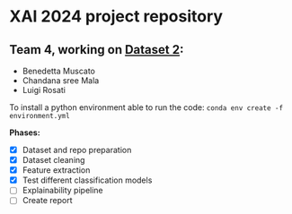 # XAI 2024 project repository
## Team 4, working on [Dataset 2](https://www.kaggle.com/datasets/zaurbegiev/my-dataset):
- Benedetta Muscato
- Chandana sree Mala
- Luigi Rosati

To install a python environment able to run the code:
`conda env create -f environment.yml`

**Phases:**
- [x] Dataset and repo preparation
- [x] Dataset cleaning
- [x] Feature extraction
- [x] Test different classification models
- [ ] Explainability pipeline
- [ ] Create report
